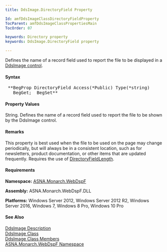 ```yaml
---
title: DdsImage.DirectoryField Property

Id: amfDdsImageClassDirectoryFieldProperty
TocParent: amfDdsImageClassPropertiesMain
TocOrder: 07

keywords: Directory property
keywords: DdsImage.DirectoryField property

---
```


Defines the name of a record field used to report the file to be displayed in a [DdsImage control](amfDdsImageClass.html).

#### Syntax
<pre class="prettyprint"> **BegProp DirectoryField Access(*Public) Type(*string)
   BegGet;  BegSet** </pre>

#### Property Values
String. Defines the name of a record field used to report the file to be shown by the DdsImage control. 

#### Remarks
This property is best used when the file to be used on the page may change periodically, but will always be in a consistent location, such as for newsletters, product documentation, or other items that are updated frequently. Requires the use of [DirectoryFieldLength](amdDdsImageClassDirectoryFieldProperty.html).

#### Requirements
**Namespace:** [ASNA.Monarch.WebDspF](amfWebDspFNamespace.html)

**Assembly:** ASNA.Monarch.WebDspF.DLL

**Platforms:** Windows Server 2012, Windows Server 2012 R2, Windows Server 2016, Windows 7, Windows 8 Pro, Windows 10 Pro

#### See Also
[DdsImage Description](amfUnderstandingImageControls.html)<br /> [ DdsImage Class](amfDdsImageClass.html) <br /> [ DdsImage Class Members](amfDdsImageClassMembers.html) <br /> [ ASNA.Monarch.WebDspF Namespace](amfWebDspFNamespace.html) 
